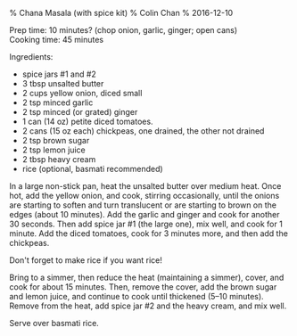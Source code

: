 % Chana Masala (with spice kit)
% Colin Chan
% 2016-12-10

Prep time: 10 minutes? (chop onion, garlic, ginger; open cans)  
Cooking time: 45 minutes

Ingredients:

*   spice jars #1 and #2
*   3 tbsp unsalted butter
*   2 cups yellow onion, diced small
*   2 tsp minced garlic
*   2 tsp minced (or grated) ginger
*   1 can (14 oz) petite diced tomatoes.
*   2 cans (15 oz each) chickpeas, one drained, the other not drained
*   2 tsp brown sugar
*   2 tsp lemon juice
*   2 tbsp heavy cream
*   rice (optional, basmati recommended)

In a large non-stick pan, heat the unsalted butter over medium heat.  Once hot,
add the yellow onion, and cook, stirring occasionally, until the onions are
starting to soften and turn translucent or are starting to brown on the edges
(about 10 minutes).  Add the garlic and ginger and cook for another 30 seconds.
Then add spice jar #1 (the large one), mix well, and cook for 1 minute.  Add the
diced tomatoes, cook for 3 minutes more, and then add the chickpeas.

Don't forget to make rice if you want rice!

Bring to a simmer, then reduce the heat (maintaining a simmer), cover, and cook
for about 15 minutes.  Then, remove the cover, add the brown sugar and lemon
juice, and continue to cook until thickened (5–10 minutes).  Remove from the
heat, add spice jar #2 and the heavy cream, and mix well.

Serve over basmati rice.

